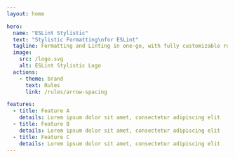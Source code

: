 ```yaml
---
layout: home

hero:
  name: "ESLint Stylistic"
  text: "Stylistic Formatting\nfor ESLint"
  tagline: Formatting and Linting in one-go, with fully customizable rules
  image:
    src: /logo.svg
    alt: ESLint Stylistic Logo
  actions:
    - theme: brand
      text: Rules
      link: /rules/arrow-spacing

features:
  - title: Feature A
    details: Lorem ipsum dolor sit amet, consectetur adipiscing elit
  - title: Feature B
    details: Lorem ipsum dolor sit amet, consectetur adipiscing elit
  - title: Feature C
    details: Lorem ipsum dolor sit amet, consectetur adipiscing elit
---
```


